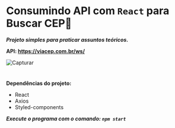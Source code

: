 # Consumindo API com `React` para Buscar CEP🔎

***Projeto simples para praticar assuntos teóricos.***

**API: https://viacep.com.br/ws/**

![Capturar](https://user-images.githubusercontent.com/79430646/181168158-2fdb9813-65cc-4ddc-940e-e83103775f5d.PNG)

#

**Dependências do projeto:**
  * React
  * Axios
  * Styled-components
  
   ***Execute o programa com o comando: `npm start`***
